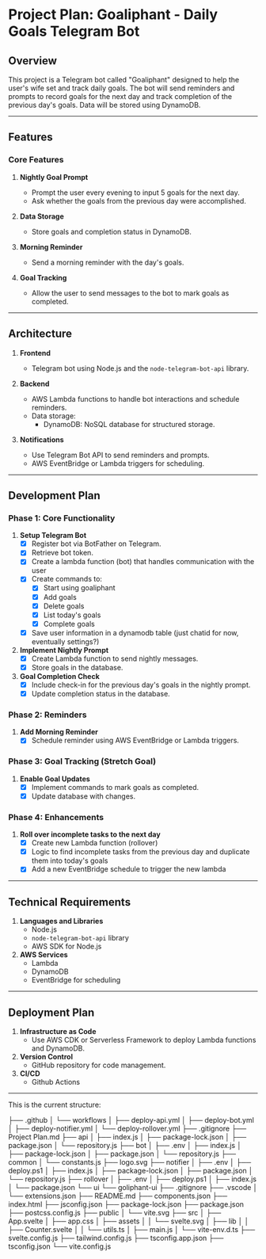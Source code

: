 # Project Plan: Goaliphant - Daily Goals Telegram Bot

## Overview
This project is a Telegram bot called "Goaliphant" designed to help the user's wife set and track daily goals. The bot will send reminders and prompts to record goals for the next day and track completion of the previous day's goals. Data will be stored using DynamoDB.

---

## Features
### **Core Features**
1. **Nightly Goal Prompt**
   - Prompt the user every evening to input 5 goals for the next day.
   - Ask whether the goals from the previous day were accomplished.

2. **Data Storage**
   - Store goals and completion status in DynamoDB.

3. **Morning Reminder**
   - Send a morning reminder with the day's goals.

4. **Goal Tracking**
   - Allow the user to send messages to the bot to mark goals as completed.

---

## Architecture
1. **Frontend**
   - Telegram bot using Node.js and the `node-telegram-bot-api` library.

2. **Backend**
   - AWS Lambda functions to handle bot interactions and schedule reminders.
   - Data storage:
     - DynamoDB: NoSQL database for structured storage.

3. **Notifications**
   - Use Telegram Bot API to send reminders and prompts.
   - AWS EventBridge or Lambda triggers for scheduling.

---

## Development Plan
### **Phase 1: Core Functionality**
1. **Setup Telegram Bot**
   - [x] Register bot via BotFather on Telegram.
   - [x] Retrieve bot token.
   - [x] Create a lambda function (bot) that handles communication with the user
   - [x] Create commands to:
     - [x] Start using goaliphant
     - [x] Add goals
     - [x] Delete goals
     - [x] List today's goals
     - [x] Complete goals
   - [x] Save user information in a dynamodb table (just chatid for now, eventually settings?)
2. **Implement Nightly Prompt**
   - [x] Create Lambda function to send nightly messages.
   - [x] Store goals in the database.
3. **Goal Completion Check**
   - [x] Include check-in for the previous day's goals in the nightly prompt.
   - [x] Update completion status in the database.

### **Phase 2: Reminders**
1. **Add Morning Reminder**
   - [x] Schedule reminder using AWS EventBridge or Lambda triggers.

### **Phase 3: Goal Tracking (Stretch Goal)**
1. **Enable Goal Updates**
   - [x] Implement commands to mark goals as completed.
   - [x] Update database with changes.

### **Phase 4: Enhancements**
1. **Roll over incomplete tasks to the next day**
    - [x] Create new Lambda function (rollover)
    - [x] Logic to find incomplete tasks from the previous day and duplicate them into today's goals
    - [x] Add a new EventBridge schedule to trigger the new lambda
---

## Technical Requirements
1. **Languages and Libraries**
   - Node.js
   - `node-telegram-bot-api` library
   - AWS SDK for Node.js
2. **AWS Services**
   - Lambda
   - DynamoDB
   - EventBridge for scheduling

---

## Deployment Plan
1. **Infrastructure as Code**
   - Use AWS CDK or Serverless Framework to deploy Lambda functions and DynamoDB.
2. **Version Control**
   - GitHub repository for code management.
3. **CI/CD**
   - Github Actions

---

This is the current structure:

├── .github
│   └── workflows
│       ├── deploy-api.yml
│       ├── deploy-bot.yml
│       ├── deploy-notifier.yml
│       └── deploy-rollover.yml
├── .gitignore
├── Project Plan.md
├── api
│   ├── index.js
│   ├── package-lock.json
│   ├── package.json
│   └── repository.js
├── bot
│   ├── .env
│   ├── index.js
│   ├── package-lock.json
│   ├── package.json
│   └── repository.js
├── common
│   └── constants.js
├── logo.svg
├── notifier
│   ├── .env
│   ├── deploy.ps1
│   ├── index.js
│   ├── package-lock.json
│   ├── package.json
│   └── repository.js
├── rollover
│   ├── .env
│   ├── deploy.ps1
│   ├── index.js
│   └── package.json
└── ui
    └── goliphant-ui
        ├── .gitignore
        ├── .vscode
        │   └── extensions.json
        ├── README.md
        ├── components.json
        ├── index.html
        ├── jsconfig.json
        ├── package-lock.json
        ├── package.json
        ├── postcss.config.js
        ├── public
        │   └── vite.svg
        ├── src
        │   ├── App.svelte
        │   ├── app.css
        │   ├── assets
        │   │   └── svelte.svg
        │   ├── lib
        │   │   ├── Counter.svelte
        │   │   └── utils.ts
        │   ├── main.js
        │   └── vite-env.d.ts
        ├── svelte.config.js
        ├── tailwind.config.js
        ├── tsconfig.app.json
        ├── tsconfig.json
        └── vite.config.js